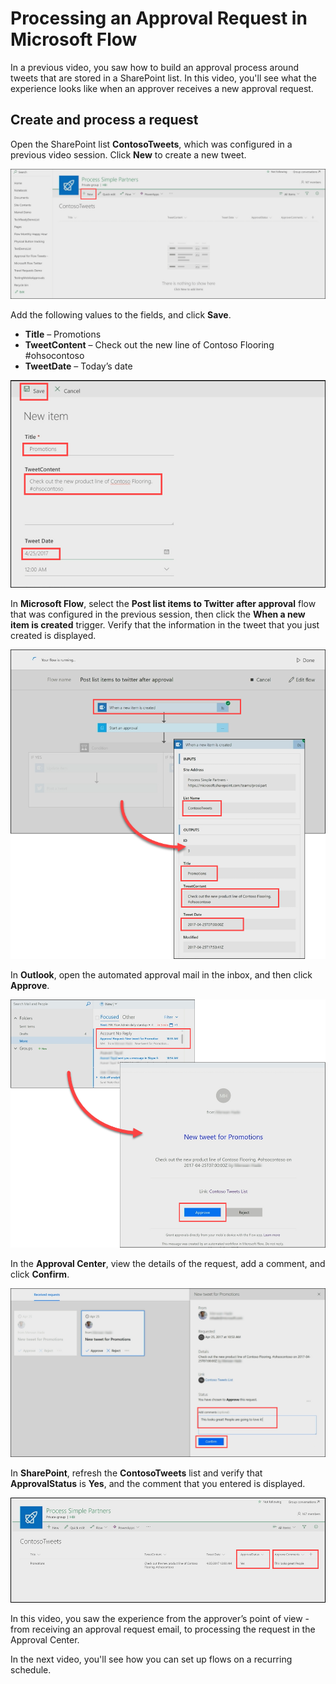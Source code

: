 <properties
   pageTitle="Processing an Approval Request | Microsoft Flow"
   description="Processing an Aproval Request in Microsoft Flow"
   services=""
   suite="flow"
   documentationCenter="na"
   authors="v-brbene"
   manager="anneta"
   editor=""
   tags=""
   featuredVideoId="os33pHQ9jSU"
   courseDuration="4m"/>

<tags
   ms.service="flow"
   ms.devlang="na"
   ms.topic="get-started-article"
   ms.tgt_pltfrm="na"
   ms.workload="na"
   ms.date="06/26/2017"
   ms.author="v-brbene"/>

# Processing an Approval Request in Microsoft Flow 
In a previous video, you saw how to build an approval process around tweets that are stored in a SharePoint list.  In this video, you'll see what the experience looks like when an approver receives a new approval request. 

## Create and process a request
Open the SharePoint list **ContosoTweets**, which was configured in a previous video session.  Click **New** to create a new tweet. 

![SharePoint list](./media/learning-approval-request/sharepoint-list-home.png)


Add the following values to the fields, and click **Save**.
- **Title** – Promotions
- **TweetContent** – Check out the new line of Contoso Flooring #ohsocontoso
- **TweetDate** – Today’s date

![SharePoint new item](./media/learning-approval-request/sharepoint-new-tweet.png)


In **Microsoft Flow**, select the **Post list items to Twitter after approval** flow that was configured in the previous session, then click the **When a new item is created** trigger. Verify that the information in the tweet that you just created is displayed.
  
![Flow trigger](./media/learning-approval-request/approval-flow.png)




In **Outlook**, open the automated approval mail in the inbox, and then click **Approve**. 
 
![Outlook request](./media/learning-approval-request/outlook-mail.png)


In the **Approval Center**, view the details of the request, add a comment, and click **Confirm**. 

![Approval center](./media/learning-approval-request/approval-center.png)


In **SharePoint**, refresh the **ContosoTweets** list and verify that **ApprovalStatus** is **Yes**, and the comment that you entered is displayed. 

![SharePoint refresh list](./media/learning-approval-request/sharepoint-list-approved.png)

In this video, you saw the experience from the approver’s point of view - from receiving an approval request email, to processing the request in the Approval Center.

In the next video, you'll see how you can set up flows on a recurring schedule.








